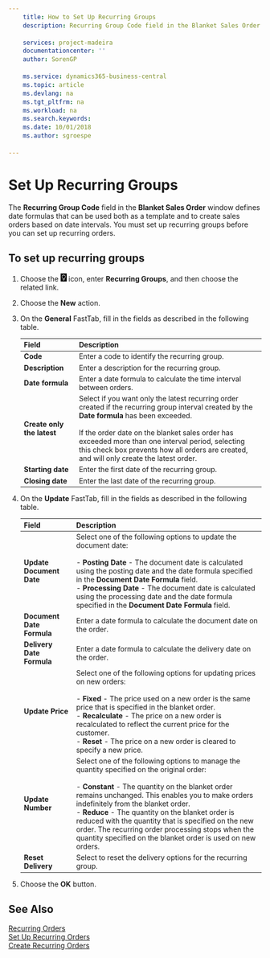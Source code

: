 ```yaml
---
    title: How to Set Up Recurring Groups
    description: Recurring Group Code field in the Blanket Sales Order window defines date formulas that can be used both as a template and to create sales orders based on date intervals.

    services: project-madeira
    documentationcenter: ''
    author: SorenGP

    ms.service: dynamics365-business-central
    ms.topic: article
    ms.devlang: na
    ms.tgt_pltfrm: na
    ms.workload: na
    ms.search.keywords:
    ms.date: 10/01/2018
    ms.author: sgroespe

---
```

# Set Up Recurring Groups
The **Recurring Group Code** field in the **Blanket Sales Order** window defines date formulas that can be used both as a template and to create sales orders based on date intervals. You must set up recurring groups before you can set up recurring orders.  

## To set up recurring groups  

1.  Choose the ![Search for Page or Report](../../media/ui-search/search_small.png "Search for Page or Report icon") icon, enter **Recurring Groups**, and then choose the related link.  
2.  Choose the **New** action.  
3.  On the **General** FastTab, fill in the fields as described in the following table.  

    |Field|Description|  
    |---------------------------------|---------------------------------------|  
    |**Code**|Enter a code to identify the recurring group.|  
    |**Description**|Enter a description for the recurring group.|  
    |**Date formula**|Enter a date formula to calculate the time interval between orders.|  
    |**Create only the latest**|Select if you want only the latest recurring order created if the recurring group interval created by the **Date formula** has been exceeded.<br /><br /> If the order date on the blanket sales order has exceeded more than one interval period, selecting this check box prevents how all orders are created, and will only create the latest order.|  
    |**Starting date**|Enter the first date of the recurring group.|  
    |**Closing date**|Enter the last date of the recurring group.|  

4.  On the **Update** FastTab, fill in the fields as described in the following table.  

    |Field|Description|  
    |---------------------------------|---------------------------------------|  
    |**Update Document Date**|Select one of the following options to update the document date:<br /><br /> -   **Posting Date** - The document date is calculated using the posting date and the date formula specified in the **Document Date Formula** field.<br />-   **Processing Date** - The document date is calculated using the processing date and the date formula specified in the **Document Date Formula** field.|  
    |**Document Date Formula**|Enter a date formula to calculate the document date on the order.|  
    |**Delivery Date Formula**|Enter a date formula to calculate the delivery date on the order.|  
    |**Update Price**|Select one of the following options for updating prices on new orders:<br /><br /> -   **Fixed** - The price used on a new order is the same price that is specified in the blanket order.<br />-   **Recalculate** - The price on a new order is recalculated to reflect the current price for the customer.<br />-   **Reset** - The price on a new order is cleared to specify a new price.|  
    |**Update Number**|Select one of the following options to manage the quantity specified on the original order:<br /><br /> -   **Constant** - The quantity on the blanket order remains unchanged. This enables you to make orders indefinitely from the blanket order.<br />-   **Reduce** - The quantity on the blanket order is reduced with the quantity that is specified on the new order. The recurring order processing stops when the quantity specified on the blanket order is used on new orders.|  
    |**Reset Delivery**|Select to reset the delivery options for the recurring group.|  

5.  Choose the **OK** button.  

## See Also  
 [Recurring Orders](recurring-orders.md)   
 [Set Up Recurring Orders](how-to-set-up-recurring-orders.md)   
 [Create Recurring Orders](how-to-create-recurring-orders.md)
